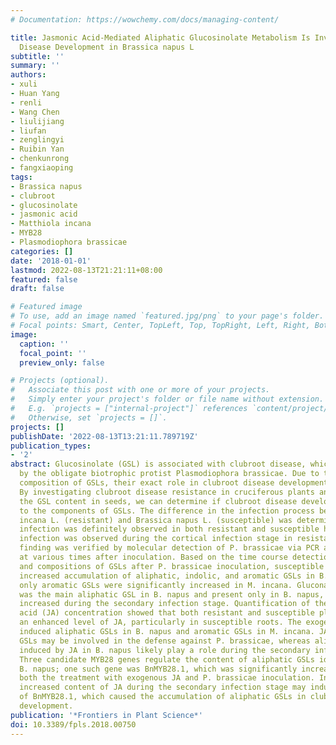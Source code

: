 ```yaml
---
# Documentation: https://wowchemy.com/docs/managing-content/

title: Jasmonic Acid-Mediated Aliphatic Glucosinolate Metabolism Is Involved in Clubroot
  Disease Development in Brassica napus L
subtitle: ''
summary: ''
authors:
- xuli
- Huan Yang
- renli
- Wang Chen
- liulijiang
- liufan
- zenglingyi
- Ruibin Yan
- chenkunrong
- fangxiaoping
tags:
- Brassica napus
- clubroot
- glucosinolate
- jasmonic acid
- Matthiola incana
- MYB28
- Plasmodiophora brassicae
categories: []
date: '2018-01-01'
lastmod: 2022-08-13T21:21:11+08:00
featured: false
draft: false

# Featured image
# To use, add an image named `featured.jpg/png` to your page's folder.
# Focal points: Smart, Center, TopLeft, Top, TopRight, Left, Right, BottomLeft, Bottom, BottomRight.
image:
  caption: ''
  focal_point: ''
  preview_only: false

# Projects (optional).
#   Associate this post with one or more of your projects.
#   Simply enter your project's folder or file name without extension.
#   E.g. `projects = ["internal-project"]` references `content/project/deep-learning/index.md`.
#   Otherwise, set `projects = []`.
projects: []
publishDate: '2022-08-13T13:21:11.789719Z'
publication_types:
- '2'
abstract: Glucosinolate (GSL) is associated with clubroot disease, which is caused
  by the obligate biotrophic protist Plasmodiophora brassicae. Due to the complicated
  composition of GSLs, their exact role in clubroot disease development remains unclear.
  By investigating clubroot disease resistance in cruciferous plants and characterizing
  the GSL content in seeds, we can determine if clubroot disease development is related
  to the components of GSLs. The difference in the infection process between Matthiola
  incana L. (resistant) and Brassica napus L. (susceptible) was determined. Root hair
  infection was definitely observed in both resistant and susceptible hosts, but no
  infection was observed during the cortical infection stage in resistant roots; this
  finding was verified by molecular detection of P. brassicae via PCR amplification
  at various times after inoculation. Based on the time course detection of the contents
  and compositions of GSLs after P. brassicae inoculation, susceptible roots exhibited
  increased accumulation of aliphatic, indolic, and aromatic GSLs in B. napus, but
  only aromatic GSLs were significantly increased in M. incana. Gluconapin, which
  was the main aliphatic GSL in B. napus and present only in B. napus, was significantly
  increased during the secondary infection stage. Quantification of the internal jasmonic
  acid (JA) concentration showed that both resistant and susceptible plants exhibited
  an enhanced level of JA, particularly in susceptible roots. The exogenous JA treatment
  induced aliphatic GSLs in B. napus and aromatic GSLs in M. incana. JA-induced aromatic
  GSLs may be involved in the defense against P. brassicae, whereas aliphatic GSLs
  induced by JA in B. napus likely play a role during the secondary infection stage.
  Three candidate MYB28 genes regulate the content of aliphatic GSLs identified in
  B. napus; one such gene was BnMYB28.1, which was significantly increased following
  both the treatment with exogenous JA and P. brassicae inoculation. In summary, the
  increased content of JA during the secondary infection stage may induce the expression
  of BnMYB28.1, which caused the accumulation of aliphatic GSLs in clubroot disease
  development.
publication: '*Frontiers in Plant Science*'
doi: 10.3389/fpls.2018.00750
---
```

